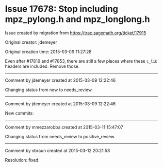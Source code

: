 # Issue 17678: Stop including mpz_pylong.h and mpz_longlong.h

Issue created by migration from https://trac.sagemath.org/ticket/17915

Original creator: jdemeyer

Original creation time: 2015-03-09 11:27:28

Even after #17819 and #17853, there are still a few places where these `c_lib` headers are included. Remove those.


---

Comment by jdemeyer created at 2015-03-09 12:22:46

Changing status from new to needs_review.


---

Comment by jdemeyer created at 2015-03-09 12:22:46

New commits:


---

Comment by mmezzarobba created at 2015-03-11 15:47:07

Changing status from needs_review to positive_review.


---

Comment by vbraun created at 2015-03-12 20:21:58

Resolution: fixed
